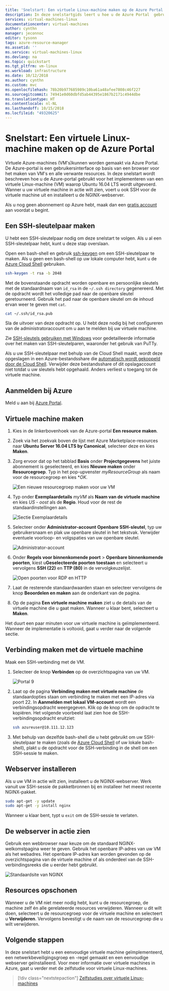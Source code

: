 ```yaml
---
title: 'Snelstart: Een virtuele Linux-machine maken op de Azure Portal | Microsoft Docs'
description: In deze snelstartgids leert u hoe u de Azure Portal  gebruikt om een virtuele Linux-machine te maken
services: virtual-machines-linux
documentationcenter: virtual-machines
author: cynthn
manager: jeconnoc
editor: tysonn
tags: azure-resource-manager
ms.assetid: ''
ms.service: virtual-machines-linux
ms.devlang: na
ms.topic: quickstart
ms.tgt_pltfrm: vm-linux
ms.workload: infrastructure
ms.date: 10/12/2018
ms.author: cynthn
ms.custom: mvc
ms.openlocfilehash: 78b20b977685989c10ba61a48afee7808c46f227
ms.sourcegitcommit: 74941e0d60dbfd5ab44395e1867b2171c4944dbe
ms.translationtype: HT
ms.contentlocale: nl-NL
ms.lasthandoff: 10/15/2018
ms.locfileid: "49320625"
---
```

# <a name="quickstart-create-a-linux-virtual-machine-in-the-azure-portal"></a>Snelstart: Een virtuele Linux-machine maken op de Azure Portal

Virtuele Azure-machines (VM's)kunnen worden gemaakt via Azure Portal. De Azure-portal is een gebruikersinterface op basis van een browser voor het maken van VM's en alle verwante resources. In deze snelstart wordt beschreven hoe u de Azure-portal gebruikt voor het implementeren van een virtuele Linux-machine (VM) waarop Ubuntu 16.04 LTS wordt uitgevoerd. Wanner u uw virtuele machine in actie wilt zien, voert u ook SSH voor de virtuele machine uit en installeert u de NGINX-webserver.

Als u nog geen abonnement op Azure hebt, maak dan een [gratis account](https://azure.microsoft.com/free/?WT.mc_id=A261C142F) aan voordat u begint.

## <a name="create-ssh-key-pair"></a>Een SSH-sleutelpaar maken

U hebt een SSH-sleutelpaar nodig om deze snelstart te volgen. Als u al een SSH-sleutelpaar hebt, kunt u deze stap overslaan.

Open een bash-shell en gebruik [ssh-keygen](https://www.ssh.com/ssh/keygen/) om een SSH-sleutelpaar te maken. Als u geen een bash-shell op uw lokale computer hebt, kunt u de [Azure Cloud Shell](https://shell.azure.com/bash) gebruiken.  

```bash
ssh-keygen -t rsa -b 2048
```

Met de bovenstaande opdracht worden openbare en persoonlijke sleutels met de standaardnaam van `id_rsa` in de `~/.ssh directory` gegenereerd. Met de opdracht wordt het volledige pad naar de openbare sleutel geretourneerd. Gebruik het pad naar de openbare sleutel om de inhoud ervan weer te geven met `cat`.

```bash 
cat ~/.ssh/id_rsa.pub
```

Sla de uitvoer van deze opdracht op. U hebt deze nodig bij het configureren van de administratoraccount om u aan te melden bij uw virtuele machine.

Zie [SSH-sleutels gebruiken met Windows](ssh-from-windows.md) voor gedetailleerde informatie over het maken van SSH-sleutelparen, waaronder het gebruik van PuTTy.

Als u uw SSH-sleutelpaar met behulp van de Cloud Shell maakt, wordt deze opgeslagen in een Azure-bestandsshare die [automatisch wordt gekoppeld door de Cloud Shell](https://docs.microsoft.com/azure/cloud-shell/persisting-shell-storage). Verwijder deze bestandsshare of dit opslagaccount niet totdat u uw sleutels hebt opgehaald. Anders verliest u toegang tot de virtuele machine. 

## <a name="sign-in-to-azure"></a>Aanmelden bij Azure

Meld u aan bij [Azure Portal](https://portal.azure.com).

## <a name="create-virtual-machine"></a>Virtuele machine maken

1. Kies in de linkerbovenhoek van de Azure-portal **Een resource maken**.

1. Zoek via het zoekvak boven de lijst met Azure Marketplace-resources naar **Ubuntu Server 16.04 LTS by Canonical**, selecteer deze en kies **Maken**.

1. Zorg ervoor dat op het tabblad **Basis** onder **Projectgegevens** het juiste abonnement is geselecteerd, en kies **Nieuwe maken** onder **Resourcegroep**. Typ in het pop-upvenster *myResourceGroup* als naam voor de resourcegroep en kies **OK*. 

    ![Een nieuwe resourcegroep maken voor uw VM](./media/quick-create-portal/project-details.png)

1. Typ onder **Exemplaardetails** *myVM* als **Naam van de virtuele machine** en kies *US - oost* als de **Regio**. Houd voor de rest de standaardinstellingen aan.

    ![Sectie Exemplaardetails](./media/quick-create-portal/instance-details.png)

1. Selecteer onder **Administrator-account** **Openbare SSH-sleutel**, typ uw gebruikersnaam en plak uw openbare sleutel in het tekstvak. Verwijder eventuele voorloop- en volgspaties van uw openbare sleutel.

    ![Administrator-account](./media/quick-create-portal/administrator-account.png)

1. Onder **Regels voor binnenkomende poort** > **Openbare binnenkomende poorten**, kiest u **​​Geselecteerde poorten toestaan** en selecteert u vervolgens **SSH (22)** en  **TTP (80)** in de vervolgkeuzelijst. 

    ![Open poorten voor RDP en HTTP](./media/quick-create-portal/inbound-port-rules.png)

1. Laat de resterende standaardwaarden staan ​​en selecteer vervolgens de knop **Beoordelen en maken** aan de onderkant van de pagina.

1. Op de pagina **Een virtuele machine maken** ziet u de details van de virtuele machine die u gaat maken. Wanneer u klaar bent, selecteert u **Maken**.

Het duurt een paar minuten voor uw virtuele machine is geïmplementeerd. Wanneer de implementatie is voltooid, gaat u verder naar de volgende sectie.

    
## <a name="connect-to-virtual-machine"></a>Verbinding maken met de virtuele machine

Maak een SSH-verbinding met de VM.

1. Selecteer de knop **Verbinden** op de overzichtspagina van uw VM. 

    ![Portal 9](./media/quick-create-portal/portal-quick-start-9.png)

2. Laat op de pagina **Verbinding maken met virtuele machine** de standaardopties staan om verbinding te maken met een IP-adres via poort 22. In **Aanmelden met lokaal VM-account** wordt een verbindingsopdracht weergegeven. Klik op de knop om de opdracht te kopiëren. Het volgende voorbeeld laat zien hoe de SSH-verbindingsopdracht eruitziet:

    ```bash
    ssh azureuser@10.111.12.123
    ```

3. Met behulp van dezelfde bash-shell die u hebt gebruikt om uw SSH-sleutelpaar te maken (zoals de [Azure Cloud Shell](https://shell.azure.com/bash) of uw lokale bash-shell), plakt u de opdracht voor de SSH-verbinding in de shell om een SSH-sessie te maken. 

## <a name="install-web-server"></a>Webserver installeren

Als u uw VM in actie wilt zien, installeert u de NGINX-webserver. Werk vanuit uw SSH-sessie de pakketbronnen bij en installeer het meest recente NGINX-pakket.

```bash
sudo apt-get -y update
sudo apt-get -y install nginx
```

Wanneer u klaar bent, typt u `exit` om de SSH-sessie te verlaten.


## <a name="view-the-web-server-in-action"></a>De webserver in actie zien

Gebruik een webbrowser naar keuze om de standaard NGINX-welkomstpagina weer te geven. Gebruik het openbare IP-adres van uw VM als het webadres. Het openbare IP-adres kan worden gevonden op de overzichtspagina van de virtuele machine of als onderdeel van de SSH-verbindingsreeks die u eerder hebt gebruikt.

![Standaardsite van NGINX](./media/quick-create-cli/nginx.png)

## <a name="clean-up-resources"></a>Resources opschonen

Wanneer u de VM niet meer nodig hebt, kunt u de resourcegroep, de machine zelf én alle gerelateerde resources verwijderen. Wanneer u dit wilt doen, selecteert u de resourcegroep voor de virtuele machine en selecteert u **Verwijderen**. Vervolgens bevestigt u de naam van de resourcegroep die u wilt verwijderen.

## <a name="next-steps"></a>Volgende stappen

In deze snelstart hebt u een eenvoudige virtuele machine geïmplementeerd, een netwerkbeveiligingsgroep en -regel gemaakt en een eenvoudige webserver geïnstalleerd. Voor meer informatie over virtuele machines in Azure, gaat u verder met de zelfstudie voor virtuele Linux-machines.

> [!div class="nextstepaction"]
> [Zelfstudies over virtuele Linux-machines](./tutorial-manage-vm.md)
